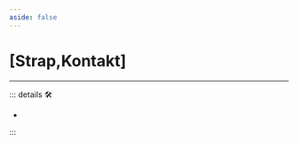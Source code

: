 ```yaml
---
aside: false
---
```

# <py>[<labor>Strap</labor>,<motor>Kontakt</motor>]</py>

---

<!-- =================================================== -->
<!-- =================================================== -->
<!-- =================================================== -->
<!-- =================================================== -->
<!-- =================================================== -->
::: details 🛠

-

:::

